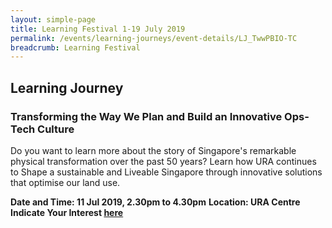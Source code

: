 ```yaml
---
layout: simple-page
title: Learning Festival 1-19 July 2019
permalink: /events/learning-journeys/event-details/LJ_TwwPBIO-TC
breadcrumb: Learning Festival
---
```


## Learning Journey 
### Transforming the Way We Plan and Build an Innovative Ops-Tech Culture 

Do you want to learn more about the story of Singapore's remarkable physical transformation over the past 50 years? Learn how URA continues to Shape a sustainable and Liveable Singapore through innovative solutions that optimise our land use.

**Date and Time: 11 Jul 2019, 2.30pm to 4.30pm** 
**Location: URA Centre** 
**Indicate Your Interest [here](https://www.eventbrite.sg/e/step-into-my-shoes-making-a-difference-as-a-probation-officer-tickets-61082209533)** 

